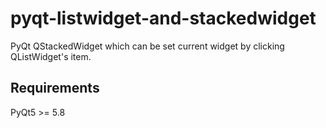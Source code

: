 # pyqt-listwidget-and-stackedwidget
PyQt QStackedWidget which can be set current widget by clicking QListWidget's item.

## Requirements
PyQt5 >= 5.8
